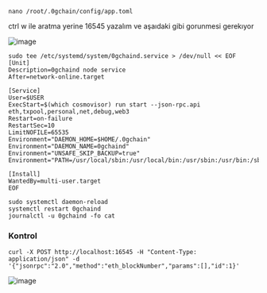 ```
nano /root/.0gchain/config/app.toml
```
ctrl w ile aratma yerine 16545 yazalım ve aşaıdaki gibi gorunmesi gerekıyor 

![image](https://github.com/Core-Node-Team/Testnet-TR/assets/91562185/c5e182c1-94b7-4d17-9fa1-64ee0cec31e7)


```
sudo tee /etc/systemd/system/0gchaind.service > /dev/null << EOF
[Unit]
Description=0gchaind node service
After=network-online.target

[Service]
User=$USER
ExecStart=$(which cosmovisor) run start --json-rpc.api eth,txpool,personal,net,debug,web3
Restart=on-failure
RestartSec=10
LimitNOFILE=65535
Environment="DAEMON_HOME=$HOME/.0gchain"
Environment="DAEMON_NAME=0gchaind"
Environment="UNSAFE_SKIP_BACKUP=true"
Environment="PATH=/usr/local/sbin:/usr/local/bin:/usr/sbin:/usr/bin:/sbin:/bin:/usr/games:/usr/local/games:/snap/bin:$HOME/.0gchain/cosmovisor/current/bin"

[Install]
WantedBy=multi-user.target
EOF
```
```
sudo systemctl daemon-reload
systemctl restart 0gchaind
journalctl -u 0gchaind -fo cat
```
### Kontrol
```
curl -X POST http://localhost:16545 -H "Content-Type: application/json" -d '{"jsonrpc":"2.0","method":"eth_blockNumber","params":[],"id":1}'
```
![image](https://github.com/Core-Node-Team/Testnet-TR/assets/91562185/7f58b195-2a5b-42d4-8cae-2e06deeeec50)
